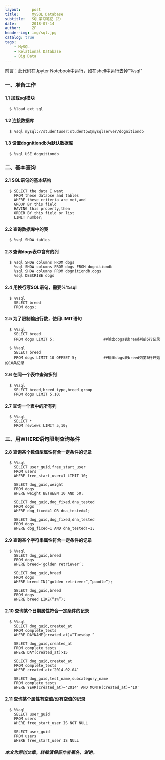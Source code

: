 ```yaml
---
layout:     post
title:      MySQL Database
subtitle:   SQL学习笔记（2）
date:       2018-07-14
author:     ZF
header-img: img/sql.jpg
catalog: true
tags:
    - MySQL
    - Relational Database
    - Big Data
--- 
```


前言：此代码在Jpyter Notebook中运行，如在shell中运行去掉"%sql"

### 一、准备工作

#### 1.1 加载sql模块

      $ %load_ext sql

#### 1.2 连接数据库

      $ %sql mysql://studentuser:studentpw@mysqlserver/dognitiondb

#### 1.3 设置dognitiondb为默认数据库

      $ %sql USE dognitiondb 

### 二、基本查询
#### 2.1 SQL语句的基本结构

      $ SELECT the data I want
        FROM these databse and tables
        WHERE these criteria are met,and
        GROUP BY this field
        HAVING this property,then
        ORDER BY this field or list
        LIMIT number;
        
#### 2.2 查询数据库中的表

      $ %sql SHOW tables

#### 2.3 查询dogs表中含有的列

      $ %sql SHOW columns FROM dogs
        %sql SHOW columns FROM dogs FROM dognitiondb
        %sql SHOW columns FROM dognitiondb.dogs
        %sql DESCRIBE dogs

#### 2.4 用换行写SQL语句，需要%%sql

      $ %%sql
        SELECT breed
        FROM dogs;

#### 2.5 为了限制输出行数，使用LIMIT语句

      $ %%sql
        SELECT breed
        FROM dogs LIMIT 5;                      ##输出dogs表breed列前5行记录

      $ %%sql
        SELECT breed
        FROM dogs LIMIT 10 OFFSET 5;            ##输出dogs表breed列第6行开始的10条记录

#### 2.6 在同一个表中查询多列

      $ %%sql
        SELECT breed,breed_type,breed_group
        FROM dogs LIMIT 5,10;

#### 2.7 查询一个表中的所有列

      $ %%sql
        SELECT *
        FROM reviews LIMIT 5,10;

### 三、用WHERE语句限制查询条件

#### 2.8 查询某个数值型属性符合一定条件的记录

      $ %%sql
        SELECT user_guid,free_start_user
        FROM users
        WHERE free_start_user=1 LIMIT 10;

        SELECT dog_guid,weight
        FROM dogs
        WHERE weight BETWEEN 10 AND 50;

        SELECT dog_guid,dog_fixed,dna_tested
        FROM dogs
        WHERE dog_fixed=1 OR dna_tested=1;

        SELECT dog_guid,dog_fixed,dna_tested
        FROM dogs
        WHERE dog_fixed=1 AND dna_tested!=1;

#### 2.9 查询某个字符串属性符合一定条件的记录

      $ %%sql
        SELECT dog_guid,breed
        FROM dogs
        WHERE breed=‘golden retriever’;

        SELECT dog_guid,breed
        FROM dogs
        WHERE breed IN(“golden retriever”,”poodle”);

        SELECT dog_guid,breed
        FROM dogs
        WHERE breed LIKE(“s%”);

#### 2.10 查询某个日期属性符合一定条件的记录

      $ %%sql
        SELECT dog_guid,created_at
        FROM complete_tests
        WHERE DAYNAME(created_at)=“Tuesday ”

        SELECT dog_guid,created_at
        FROM complete_tests
        WHERE DAY(created_at)>15

        SELECT dog_guid,created_at
        FROM complete_tests
        WHERE created_at>’2014-02-04’

        SELECT dog_guid,test_name,subcategory_name
        FROM complete_tests
        WHERE YEAR(created_at)='2014' AND MONTH(created_at)='10'

#### 2.11 查询某个属性有空值/没有空值的记录

      $ %%sql
        SELECT user_guid
        FROM users
        WHERE free_start_user IS NOT NULL

        SELECT user_guid
        FROM users
        WHERE free_start_user IS NULL

##### 本文为原创文章，转载请保留作者署名，谢谢。
